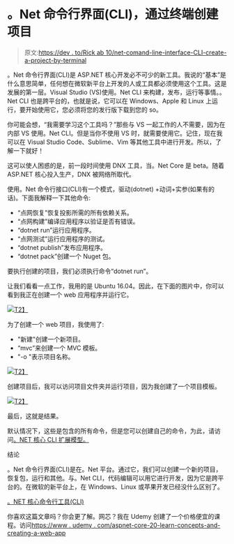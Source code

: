 # 。Net 命令行界面(CLI)，通过终端创建项目

> 原文:[https://dev . to/Rick ab 10/net-comand-line-interface-CLI-create-a-project-by-terminal](https://dev.to/rickab10/net-comand-line-interface-cli-create-a-project-by-terminal)

。Net 命令行界面(CLI)是 ASP.NET 核心开发必不可少的新工具。我说的“基本”是什么意思简单，任何想在微软新平台上开发的人或工具都必须使用这个工具。这是发展的第一层。Visual Studio (VS)使用。Net CLI 来构建，发布，运行等事情。。Net CLI 也是跨平台的，也就是说，它可以在 Windows、Apple 和 Linux 上运行，要开始使用它，您必须将您的发行版下载到您的 so。

你可能会想，“我需要学习这个工具吗？”那些与 VS 一起工作的人不需要，因为在内部 VS 使用。Net CLI。但是当你不使用 VS 时，就需要使用它。记住，现在我可以在 Visual Studio Code、Sublime、Vim 等其他工具中进行开发。所以，了解一下就好！

这可以使人困惑的是，前一段时间使用 DNX 工具，当。Net Core 是 beta。随着 ASP.NET 核心投入生产，DNX 被网络所取代。

使用。Net 命令行接口(CLI)有一个模式，驱动(dotnet) +动词+实参(如果有的话)。下面我解释一下其他命令:

*   “点网恢复”恢复投影所需的所有依赖关系。
*   “点网构建”编译应用程序以验证是否有错误。
*   “dotnet run”运行应用程序。
*   “点网测试”运行应用程序的测试。
*   “dotnet publish”发布应用程序。
*   “dotnet pack”创建一个 Nuget 包。

要执行创建的项目，我们必须执行命令“dotnet run”。

让我们看看一点工作，我用的是 Ubuntu 16.04。因此，在下面的图片中，你可以看到我正在创建一个 web 应用程序并运行它。

[![](../Images/fdb4f0ec8f13b57a8b740a1892689b21.png)T2】](https://res.cloudinary.com/practicaldev/image/fetch/s--71G830LQ--/c_limit%2Cf_auto%2Cfl_progressive%2Cq_auto%2Cw_880/http://www.stephanybatista.com/wp-content/uploads/2016/06/Selection_004-1024x608.png)

为了创建一个 web 项目，我使用了:

*   "新建"创建一个新项目。
*   “mvc”来创建一个 MVC 模板。
*   "-o "表示项目名称。

[![](../Images/ce73e100f7c0a0cee75638bd703c8869.png)T2】](https://res.cloudinary.com/practicaldev/image/fetch/s--bJNphv2Y--/c_limit%2Cf_auto%2Cfl_progressive%2Cq_auto%2Cw_880/http://www.stephanybatista.com/wp-content/uploads/2016/06/Selection_006-1024x604.png)

创建项目后，我可以访问项目文件夹并运行项目，因为我创建了一个项目模板。

[![](../Images/d25528b7d9c43e12f555b3f3214f4ffe.png)T2】](https://res.cloudinary.com/practicaldev/image/fetch/s--hqW0BBVm--/c_limit%2Cf_auto%2Cfl_progressive%2Cq_auto%2Cw_880/http://www.stephanybatista.com/wp-content/uploads/2016/06/Home-Page-UsingDotNetCLI-Google-Chrome_009-1024x580.png)

最后，这就是结果。

默认情况下，这些是包含的所有命令，但是您可以创建自己的命令，为此，请访问[。NET 核心 CLI 扩展模型。](https://dotnet.github.io/docs/core-concepts/core-sdk/cli/extensibility.html)

结论

。Net 命令行界面(CLI)是在。Net 平台。通过它，我们可以创建一个新的项目，恢复包，运行和其他。与。Net CLI，代码编辑可以用它进行开发，因为它是跨平台的。在微软的新平台上，在 Windows、Linux 或苹果开发已经没什么区别了。

[。NET 核心命令行工具(CLI)](http://dotnet.github.io/docs/core-concepts/core-sdk/cli/overview.html)

你喜欢这篇文章吗？你会更了解。网芯？我在 Udemy 创建了一个价格便宜的课程。访问[https://www . udemy . com/aspnet-core-20-learn-concepts-and-creating-a-web-app](https://www.udemy.com/aspnet-core-20-learn-concepts-and-creating-an-web-app)